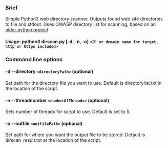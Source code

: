 ### Brief
Simple Python3 web directory scanner. Outputs found web site directories to file and stdout. Uses OWASP directory list for scanning, based on an [older python project](https://github.com/NoobieDog/Dir-Xcan).


#### Usage: python3 dirscan.py [-d, -n, -o] `<IP or domain name for target, http or https included>`

### Command line options
#### -d --directory `<directoryPath>` (optional)
Set path for the directory file you want to use. Default is directorylist.txt in the location of the script.

#### -n --threadnumber `<numberOfThreads>` (optional)
Sets number of threads for script to use. Default is set to 5.

#### -o --outfile `<outfilePath>` (optional)
Set path for where you want the output file to be stored. Default is dirscan_result.txt at the location of the script.

